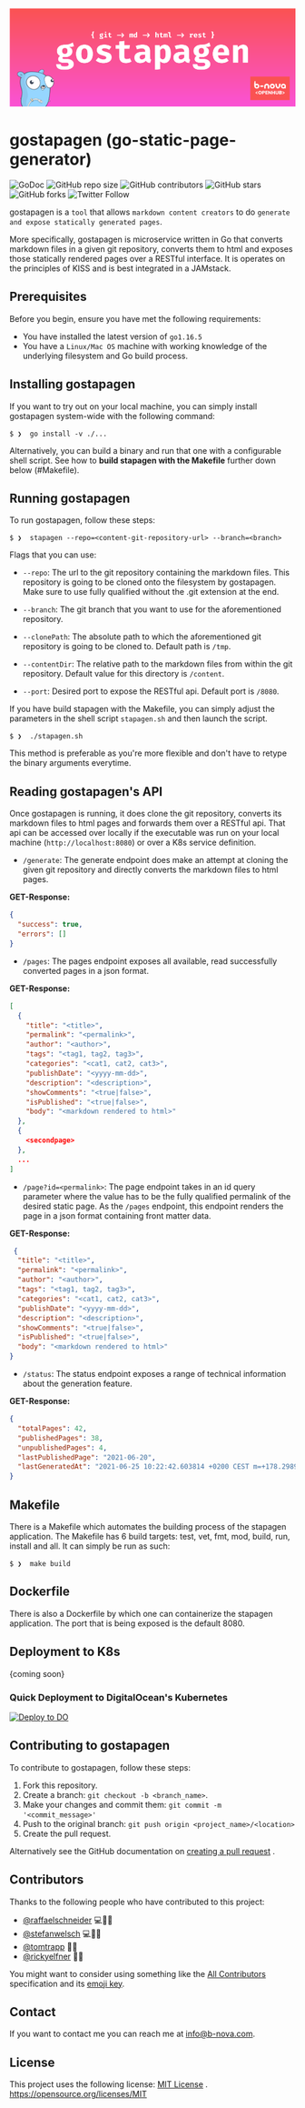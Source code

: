 ![gostapagen-header](https://github.com/b-nova-openhub/jams-vanilla-content/raw/main/gostapagen-header%20(1).png)

# gostapagen (go-static-page-generator)

<!--- These are examples. See https://shields.io for others or to customize this set of shields. You might want to include dependencies, project status and licence info here --->
![GoDoc](https://godoc.org/github.com/go-git/go-git/v5?status.svg)
![GitHub repo size](https://img.shields.io/github/repo-size/b-nova-openhub/gostapagen)
![GitHub contributors](https://img.shields.io/github/contributors/b-nova-openhub/gostapagen)
![GitHub stars](https://img.shields.io/github/stars/b-nova-openhub/gostapagen?style=social)
![GitHub forks](https://img.shields.io/github/forks/b-nova-openhub/gostapagen?style=social)
![Twitter Follow](https://img.shields.io/twitter/follow/b__nova?style=social)

gostapagen is a `tool` that allows `markdown content creators` to do `generate and expose statically generated pages`.

More specifically, gostapagen is microservice written in Go that converts markdown files in a given git repository,
converts them to html and exposes those statically rendered pages over a RESTful interface. It is operates on the
principles of KISS and is best integrated in a JAMstack.

## Prerequisites

Before you begin, ensure you have met the following requirements:
<!--- These are just example requirements. Add, duplicate or remove as required --->

* You have installed the latest version of `go1.16.5`
* You have a `Linux/Mac OS` machine with working knowledge of the underlying filesystem and Go build process.

## Installing gostapagen

If you want to try out on your local machine, you can simply install gostapagen system-wide with the following command:

```
$ ❯  go install -v ./...
```

Alternatively, you can build a binary and run that one with a configurable shell script. See how to **build stapagen
with the Makefile** further down below (#Makefile).

## Running gostapagen

To run gostapagen, follow these steps:

```
$ ❯  stapagen --repo=<content-git-repository-url> --branch=<branch>
```

Flags that you can use:

* `--repo`: The url to the git repository containing the markdown files. This repository is going to be cloned onto the
  filesystem by gostapagen. Make sure to use fully qualified without the .git extension at the end.

* `--branch`: The git branch that you want to use for the aforementioned repository.

* `--clonePath`: The absolute path to which the aforementioned git repository is going to be cloned to. Default path
  is `/tmp`.

* `--contentDir`: The relative path to the markdown files from within the git repository. Default value for this
  directory is `/content`.

* `--port`: Desired port to expose the RESTful api. Default port is `/8080`.

If you have build stapagen with the Makefile, you can simply adjust the parameters in the shell script `stapagen.sh` and
then launch the script.

```
$ ❯  ./stapagen.sh
```

This method is preferable as you're more flexible and don't have to retype the binary arguments everytime.

## Reading gostapagen's API

Once gostapagen is running, it does clone the git repository, converts its markdown files to html pages and forwards
them over a RESTful api. That api can be accessed over locally if the executable was run on your local
machine (`http://localhost:8080`) or over a K8s service definition.

* `/generate`: The generate endpoint does make an attempt at cloning the given git repository and directly converts the
  markdown files to html pages.

**GET-Response:**

```json
{
  "success": true,
  "errors": []
}
```

* `/pages`: The pages endpoint exposes all available, read successfully converted pages in a json format.

**GET-Response:**

```json
[
  {
    "title": "<title>",
    "permalink": "<permalink>",
    "author": "<author>",
    "tags": "<tag1, tag2, tag3>",
    "categories": "<cat1, cat2, cat3>",
    "publishDate": "<yyyy-mm-dd>",
    "description": "<description>",
    "showComments": "<true|false>",
    "isPublished": "<true|false>",
    "body": "<markdown rendered to html>"
  },
  {
    <secondpage>
  },
  ...
]
```

* `/page?id=<permalink>`: The page endpoint takes in an id query parameter where the value has to be the fully qualified
  permalink of the desired static page. As the `/pages` endpoint, this endpoint renders the page in a json format
  containing front matter data.

**GET-Response:**

```json
 {
  "title": "<title>",
  "permalink": "<permalink>",
  "author": "<author>",
  "tags": "<tag1, tag2, tag3>",
  "categories": "<cat1, cat2, cat3>",
  "publishDate": "<yyyy-mm-dd>",
  "description": "<description>",
  "showComments": "<true|false>",
  "isPublished": "<true|false>",
  "body": "<markdown rendered to html>"
}
```

* `/status`: The status endpoint exposes a range of technical information about the generation feature.

**GET-Response:**

```json
{
  "totalPages": 42,
  "publishedPages": 38,
  "unpublishedPages": 4,
  "lastPublishedPage": "2021-06-20",
  "lastGeneratedAt": "2021-06-25 10:22:42.603814 +0200 CEST m=+178.298962869"
}

```

## Makefile

There is a Makefile which automates the building process of the stapagen application. The Makefile has 6 build targets:
test, vet, fmt, mod, build, run, install and all. It can simply be run as such:

```
$ ❯  make build
```

## Dockerfile

There is also a Dockerfile by which one can containerize the stapagen application. The port that is being exposed is the
default 8080.

## Deployment to K8s

{coming soon}

### Quick Deployment to DigitalOcean's Kubernetes

[![Deploy to DO](https://www.deploytodo.com/do-btn-blue.svg)](https://cloud.digitalocean.com/apps/new?repo=https://github.com/b-nova-openhub/gostapagen/tree/main)

## Contributing to gostapagen

<!--- If your README is long or you have some specific process or steps you want contributors to follow, consider creating a separate CONTRIBUTING.md file--->
To contribute to gostapagen, follow these steps:

1. Fork this repository.
2. Create a branch: `git checkout -b <branch_name>`.
3. Make your changes and commit them: `git commit -m '<commit_message>'`
4. Push to the original branch: `git push origin <project_name>/<location>`
5. Create the pull request.

Alternatively see the GitHub documentation
on [creating a pull request](https://help.github.com/en/github/collaborating-with-issues-and-pull-requests/creating-a-pull-request)
.

## Contributors

Thanks to the following people who have contributed to this project:

* [@raffaelschneider](https://github.com/raffaelschneider) 💻📖🐛
* [@stefanwelsch](https://github.com/bnova-stefan) 💻🧑‍🏫
* [@tomtrapp](https://github.com/tomtrapp) 🤔👀
* [@rickyelfner](https://github.com/ricky-bnova) 💬🐛

You might want to consider using something like
the [All Contributors](https://github.com/all-contributors/all-contributors) specification and
its [emoji key](https://allcontributors.org/docs/en/emoji-key).

## Contact

If you want to contact me you can reach me at [info@b-nova.com](info@b-nova.com).

## License

<!--- If you're not sure which open license to use see https://choosealicense.com/--->

This project uses the following license: [MIT License](https://opensource.org/licenses/MIT)
. https://opensource.org/licenses/MIT
